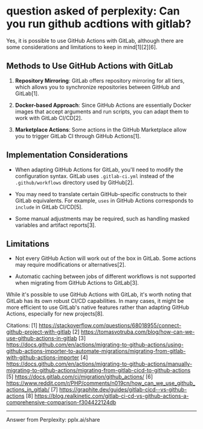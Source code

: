 


# question asked of perplexity: Can you run github acdtions with gitlab?

Yes, it is possible to use GitHub Actions with GitLab, although there are some considerations and limitations to keep in mind[1][2][6].

## Methods to Use GitHub Actions with GitLab

1. **Repository Mirroring**: GitLab offers repository mirroring for all tiers, which allows you to synchronize repositories between GitHub and GitLab[1].

2. **Docker-based Approach**: Since GitHub Actions are essentially Docker images that accept arguments and run scripts, you can adapt them to work with GitLab CI/CD[2].

3. **Marketplace Actions**: Some actions in the GitHub Marketplace allow you to trigger GitLab CI through GitHub Actions[1].

## Implementation Considerations

- When adapting GitHub Actions for GitLab, you'll need to modify the configuration syntax. GitLab uses `.gitlab-ci.yml` instead of the `.github/workflows` directory used by GitHub[2].

- You may need to translate certain GitHub-specific constructs to their GitLab equivalents. For example, `uses` in GitHub Actions corresponds to `include` in GitLab CI/CD[5].

- Some manual adjustments may be required, such as handling masked variables and artifact reports[3].

## Limitations

- Not every GitHub Action will work out of the box in GitLab. Some actions may require modifications or alternatives[2].

- Automatic caching between jobs of different workflows is not supported when migrating from GitHub Actions to GitLab[3].

While it's possible to use GitHub Actions with GitLab, it's worth noting that GitLab has its own robust CI/CD capabilities. In many cases, it might be more efficient to use GitLab's native features rather than adapting GitHub Actions, especially for new projects[8].

Citations:
[1] https://stackoverflow.com/questions/68018955/connect-github-project-with-gitlab
[2] https://tomasvotruba.com/blog/how-can-we-use-github-actions-in-gitlab
[3] https://docs.github.com/en/actions/migrating-to-github-actions/using-github-actions-importer-to-automate-migrations/migrating-from-gitlab-with-github-actions-importer
[4] https://docs.github.com/en/actions/migrating-to-github-actions/manually-migrating-to-github-actions/migrating-from-gitlab-cicd-to-github-actions
[5] https://docs.gitlab.com/ci/migration/github_actions/
[6] https://www.reddit.com/r/PHP/comments/n019cn/how_can_we_use_github_actions_in_gitlab/
[7] https://graphite.dev/guides/gitlab-cicd--vs-github-actions
[8] https://blog.realkinetic.com/gitlab-ci-cd-vs-github-actions-a-comprehensive-comparison-f304422124db

---
Answer from Perplexity: pplx.ai/share